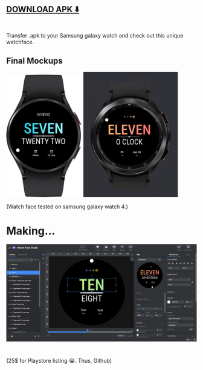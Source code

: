 ## [DOWNLOAD APK ⬇️](https://github.com/pratikkarbhal/WearOS_Minimal/raw/main/com.pratikkarbhal.watchface.apk)
#
Transfer .apk to your Samsung galaxy watch and check out this unique watchface. 

## Final Mockups
<img src="mockup2.png" width="200" />   <img src="mockup1.gif" width="250" /> 

(Watch face tested on samsung galaxy watch 4.)

# Making...
![Watch Face Studio](WFStudio.png)

#
#
(25$ for Playstore listing 😭. Thus, Github)
